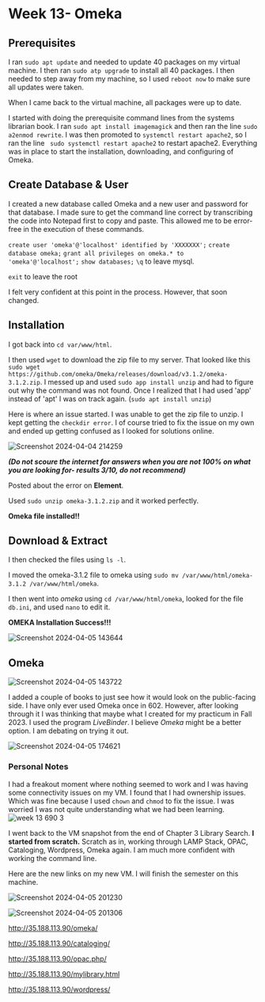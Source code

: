 # Week 13- Omeka

## Prerequisites

I ran `sudo apt update` and needed to update 40 packages on my virtual machine. 
I then ran `sudo atp upgrade` to install all 40 packages. 
I then needed to step away from my machine, so I used `reboot now` to make sure all updates were taken.

When I came back to the virtual machine, all packages were up to date. 

I started with doing the prerequisite command lines from the systems librarian book. I ran `sudo apt install imagemagick` and then ran the line `sudo a2enmod rewrite`. I was then promoted to `systemctl restart apache2`, so I ran the line `
sudo systemctl restart apache2` to restart apache2.  Everything was in place to start the installation, downloading, and configuring of Omeka. 

## Create Database & User

I created a new database called Omeka and a new user and password for that database. I made sure to get the command line correct by transcribing the code into Notepad first to copy and paste. This allowed me to be error-free in the execution of these commands. 

`create user 'omeka'@'localhost' identified by 'XXXXXXX';`
`create database omeka;`
`grant all privileges on omeka.* to 'omeka'@'localhost';`
`show databases;`
`\q` to leave mysql.

`exit` to leave the root

I felt very confident at this point in the process. However, that soon changed.

## Installation
I got back into `cd var/www/html`.

I then used `wget` to download the zip file to my server. That looked like this `sudo wget https://github.com/omeka/Omeka/releases/download/v3.1.2/omeka-3.1.2.zip`.
I messed up and used `sudo app install unzip` and had to figure out why the command was not found. Once I realized that I had used 'app' instead of 'apt' I was on track again.
(`sudo apt install unzip`)

Here is where an issue started. I was unable to get the zip file to unzip. I kept getting the `checkdir error`. I of course tried to fix the issue on my own and ended up getting confused as I looked for solutions online. 

![Screenshot 2024-04-04 214259](https://github.com/JConley1344/SysLib690/assets/157387139/87022937-6fe5-49c2-bfd4-736bc52538e1)

***(Do not scoure the internet for answers when you are not 100% on what you are looking for- results 3/10, do not recommend)***

Posted about the error on **Element**.

Used `sudo unzip omeka-3.1.2.zip` and it worked perfectly. 

**Omeka file installed!!**

## Download & Extract
I then checked the files using `ls -l`.

I moved the omeka-3.1.2 file to omeka using `sudo mv /var/www/html/omeka-3.1.2 /var/www/html/omeka`.

I then went into *omeka* using `cd /var/www/html/omeka`, looked for the file `db.ini`, and used `nano` to edit it.

**OMEKA Installation Success!!!**

![Screenshot 2024-04-05 143644](https://github.com/JConley1344/SysLib690/assets/157387139/f67f61de-e2c8-49d8-9a70-323b50829d9c)


## Omeka

![Screenshot 2024-04-05 143722](https://github.com/JConley1344/SysLib690/assets/157387139/963cd726-1416-467a-a3b3-81f4d0e662d3)

I added a couple of books to just see how it would look on the public-facing side. I have only ever used Omeka once in 602. However, after looking through it I was thinking that maybe what I created for my practicum in Fall 2023. I used the program *LiveBinder*. I believe *Omeka* might be a better option. I am debating on trying it out. 

![Screenshot 2024-04-05 174621](https://github.com/JConley1344/SysLib690/assets/157387139/a43184a4-71ab-484c-a431-224de24acd99)


### Personal Notes
I had a freakout moment where nothing seemed to work and I was having some connectivity issues on my VM. I found that I had ownership issues. Which was fine because I used `chown` and `chmod` to fix the issue. I was worried I was not quite understanding what we had been learning. 
![week 13 690 3](https://github.com/JConley1344/SysLib690/assets/157387139/22f879da-2e33-4ae0-92c7-41bb5a77b34a)

I went back to the VM snapshot from the end of Chapter 3 Library Search. **I started from scratch.** Scratch as in, working through LAMP Stack, OPAC, Cataloging, Wordpress, Omeka again.  I am much more confident with working the command line. 

Here are the new links on my new VM. I will finish the semester on this machine. 

![Screenshot 2024-04-05 201230](https://github.com/JConley1344/SysLib690/assets/157387139/5eeb4b69-a06b-47a7-8316-0426c2633a00)

![Screenshot 2024-04-05 201306](https://github.com/JConley1344/SysLib690/assets/157387139/00b7e71e-e5e7-4767-a43c-88051f2bc908)

http://35.188.113.90/omeka/

http://35.188.113.90/cataloging/

http://35.188.113.90/opac.php/

http://35.188.113.90/mylibrary.html 

http://35.188.113.90/wordpress/
